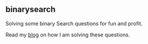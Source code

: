 ## binarysearch 

Solving some binary Search questions for fun and profit.

Read my [blog](https://github.com/rohan3kishibe/blog/) on how I am solving these questions.
